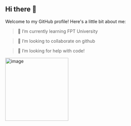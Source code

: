 ## Hi there 👋

Welcome to my GitHub profile! Here's a little bit about me:

>🌱 I’m currently learning FPT University

>👯 I’m looking to collaborate on github

>🤔 I’m looking for help with code!

<img src="https://github.com/user-attachments/assets/b7795e8e-9858-479c-bc52-ef2f410c13c7" alt="image" width="200" />



<!--
**Huy-techSw/Huy-techSw** is a ✨ _special_ ✨ repository because its `README.md` (this file) appears on your GitHub profile.

Here are some ideas to get you started:

- 🔭 I’m currently working on ...
- 🌱 I’m currently learning ...
- 👯 I’m looking to collaborate on ...
- 🤔 I’m looking for help with ...
- 💬 Ask me about ...
- 📫 How to reach me: ...
- 😄 Pronouns: ...
- ⚡ Fun fact: ...
-->
